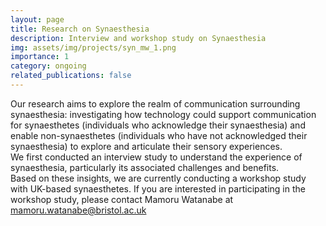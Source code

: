 ```yaml
---
layout: page
title: Research on Synaesthesia
description: Interview and workshop study on Synaesthesia
img: assets/img/projects/syn_mw_1.png
importance: 1
category: ongoing
related_publications: false
---
```


Our research aims to explore the realm of communication surrounding synaesthesia: investigating how technology could support communication for synaesthetes (individuals who acknowledge their synaesthesia) and enable non-synaesthetes (individuals who have not acknowledged their synaesthesia) to explore and articulate their sensory experiences.<br>
We first conducted an interview study to understand the experience of synaesthesia, particularly its associated challenges and benefits.<br>
Based on these insights, we are currently conducting a workshop study with UK-based synaesthetes. If you are interested in participating in the workshop study, please contact Mamoru Watanabe at <a href="mailto:mamoru.watanabe@bristol.ac.uk">mamoru.watanabe@bristol.ac.uk</a>
